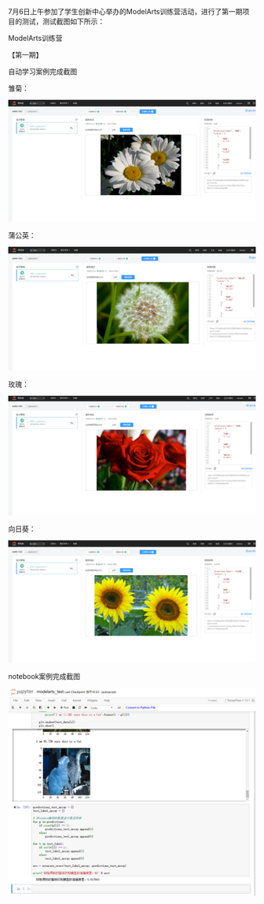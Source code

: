 7月6日上午参加了学生创新中心举办的ModelArts训练营活动，进行了第一期项目的测试，测试截图如下所示：

ModelArts训练营

【第一期】

自动学习案例完成截图

雏菊：

![image](https://github.com/sunyoe/python-works/blob/master/images/chuju.png)

蒲公英：

![image](https://github.com/sunyoe/python-works/blob/master/images/pugongying.png)

玫瑰：

![image](https://github.com/sunyoe/python-works/blob/master/images/meigui.png)

向日葵：

![image](https://github.com/sunyoe/python-works/blob/master/images/xiangrikui.png)

notebook案例完成截图

![image](https://github.com/sunyoe/python-works/blob/master/images/notebook.png)

